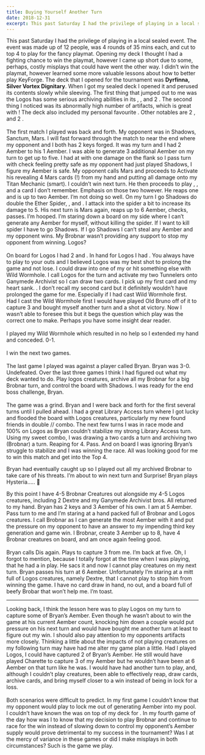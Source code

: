 ```yaml
---
title: Buying Yourself Another Turn
date: 2018-12-31
excerpt: This past Saturday I had the privilege of playing in a local sealed event. The event was made up of 12 people, was 4 rounds of 35 mins each, and cut to top 4 to play for the fancy Wild Wormhole playmat. Opening my deck I thought I had a fighting chance to win the playmat, however I came up short due to some, perhaps, costly misplays that could have went the other way. I didn’t win the playmat, however learned some more valuable lessons about how to better play KeyForge...
---
```

This past Saturday I had the privilege of playing in a local sealed event. The event was made up of 12 people, was 4 rounds of 35 mins each, and cut to top 4 to play for the fancy <Card name="Wild Wormhole"/> playmat. Opening my deck I thought I had a fighting chance to win the playmat, however I came up short due to some, perhaps, costly misplays that could have went the other way. I didn’t win the playmat, however learned some more valuable lessons about how to better play KeyForge.
<DeckList name="Dyrfinna, Silver Vortex Dignitary"/>
The deck that I opened for the tournament was **Dyrfinna, Silver Vortex Dignitary**. When I got my sealed deck I opened it and perused its contents slowly while sleeving. The first thing that jumped out to me was the Logos has some serious archiving abilities in its <Card name="Random Access Archives"/>, <Card name="Sloppy Labwork"/>, and 2 <Card name="Ganymede Archivist"/>. The second thing I noticed was its abnormally high number of artifacts, which is great with <Card name="Carlo Phantom"/>! The deck also included my personal favourite <Card name="The Warchest"/>. Other notables are 2 <Card name="Spectral Tunneler"/>, and 2 <Card name="Seeker Needle"/>.
<br/>
<br/>
The first match I played was back and forth. My opponent was in Shadows, Sanctum, Mars. I will fast forward through the match to near the end where my opponent and I both has 2 keys forged. It was my turn and I had 2 Aember to his 1 Aember. I was able to generate 3 additional Aember on my turn to get up to five. I had <Card name="Titan Mechanic"/> at with one damage on the flank so I pass turn with check feeling pretty safe as my opponent had just played Shadows, I figure my Aember is safe. My opponent calls Mars and proceeds to Activate his <Card name="Mothergun"/> revealing 4 Mars cards (!) from my hand and putting all damage onto my Titan Mechanic (smart). I couldn’t win next turn. He then proceeds to play <Card name="Ether Spider"/>, <Card name="Grabber Jammer"/>, and a card I don’t remember. Emphasis on those two however. He reaps one and is up to two Aember. I’m not doing so well. On my turn I go Shadows do double <Card name="Seeker Needle"/> the Ether Spider, <Card name="Subtle Maul"/>, and <Card name="Nerve Blast"/>. I attack into the spider a bit to increase its damage to 5. His next turn is Mars again, reaps up to 6 Aember, checks, passes. I’m hooped. I’m staring down a board on my side where I can’t generate any Aember for myself, without killing the spider. If I want to kill spider I have to go Shadows. If I go Shadows I can’t steal any Aember and my opponent wins. My Brobnar wasn’t providing any support to stop my opponent from winning. Logos?
<br/>
  <br/>
On board for Logos I had 2 <Card name="Spectral Tunneler"/> and <Card name="Ganymede Archivist"/>. In hand for Logos I had <Card name="Wild Wormhole"/>. You always have to play to your outs and I believed Logos was my best shot to prolong the game and not lose. I could draw into one of my <Card name="Dextre"/> or hit something else with Wild Wormhole. I call Logos for the turn and activate my two Tunnelers onto Ganymede Archivist so I can draw two cards. I pick up my first card and my heart sank. <Card name="Old Bruno"/>. I don’t recall my second card but it definitely wouldn’t have prolonged the game for me. Especially if I had cast Wild Wormhole first. Had I cast the Wild Wormhole first I would have played Old Bruno off of it to capture 3 and bought myself another turn and a shot at victory. Now I wasn’t able to foresee this but it begs the question which play was the correct one to make. Perhaps you have some insight dear reader.
<br/>
  <br/>
I played my Wild Wormhole which resulted in no help so I extended my hand and conceded. 0-1.
<br/>
  <br/>
I win the next two games.
<br/>
  <br/>
The last game I played was against a player called Bryan. Bryan was 3-0. Undefeated. Over the last three games I think I had figured out what my deck wanted to do. Play logos creatures, archive all my Brobnar for a big Brobnar turn, and control the board with Shadows. I was ready for the end boss challenge, Bryan.
<br/>
  <br/>
The game was a grind. Bryan and I were back and forth for the first several turns until I pulled ahead. I had a great Library Access turn where I got lucky and flooded the board with Logos creatures, particularly my new found friends in double <Card name="Spectral Tunneler"/> // <Card name="Ganymede Archivist"/> combo. The next few turns I was in race mode and 100% on Logos as Bryan couldn’t stabilize my strong Library Access turn. Using my sweet combo, I was drawing a two cards a turn and archiving two (Brobnar) a turn. Reaping for 4. Pass. And on board I was ignoring Bryan’s struggle to stabilize and I was winning the race. All was looking good for me to win this match and get into the Top 4.

<XCards :names="['Spectral tunneler','ganymede archivist']" caption="all aboard the combo train!"/>
 
Bryan had eventually caught up so I played out all my archived Brobnar to take care of his threats. I’m about to win next turn and Surprise! Bryan plays Hysteria….. 🙁

<BigCard name="Hysteria"/>

By this point I have 4-5 Brobnar Creatures out alongside my 4-5 Logos creatures, including 2 Dextre and my Ganymede Archivist bros. All returned to my hand. Bryan has 2 keys and 3 Aember of his own. I am at 5 Aember. Pass turn to me and I’m staring at a hand packed full of Brobnar and Logos creatures. I call Brobnar as I can generate the most Aember with it and put the pressure on my opponent to have an answer to my impending third key generation and game win. I Brobnar, create 3 Aember up to 8, have 4 Brobnar creatures on board, and am once again feeling good.
<br/>
  <br/>
Bryan calls Dis again. Plays <Card name="Charette"/> to capture 3 from me. I’m back at five. Oh, I forgot to mention, because I totally forgot at the time when I was playing, that he had a <Card name="Lifeward"/> in play. He sacs it and now I cannot play creatures on my next turn. Bryan passes his turn at 6 Aember. Unfortunately I’m staring at a mitt full of Logos creatures, namely Dextre, that I cannot play to stop him from winning the game. I have no card draw in hand, no out, and a board full of beefy Brobar that won’t help me. I’m toast.

 ***
Looking back, I think the lesson here was to play Logos on my turn to capture some of Bryan’s Aember. Even though he wasn’t about to win the game at his current Aember count, knocking him down a couple would put pressure on his next turn and would have bought me another turn at least to figure out my win. I should also pay attention to my opponents artifacts more closely. Thinking a little about the impacts of not playing creatures on my following turn may have had me alter my game plan a little. Had I played Logos, I could have captured 2 of Bryan’s Aember. He still would have played Charette to capture 3 of my Aember but he wouldn’t have been at 6 Aember on that turn like he was. I would have had another turn to play, and, although I couldn’t play creatures, been able to effectively reap, draw cards, archive cards, and bring myself closer to a win instead of being in lock for a loss.
<br/>
<br/>
Both scenarios were difficult to predict. In my first game I couldn’t know that my opponent would play <Card name="Ether Spider"/> to lock me out of generating Aember into my pool. I couldn’t have known the <Card name="Old Bruno"/> was on top of my deck for <Card name="Wild Wormhole"/>. In my fourth game of the day how was I to know that my decision to play Brobnar and continue to race for the win instead of slowing down to control my opponent’s Aember supply would prove detrimental to my success in the tournament? Was I at the mercy of variance in these games or did I make misplays in both circumstances? Such is the game we play.
<br/>
<br/>
